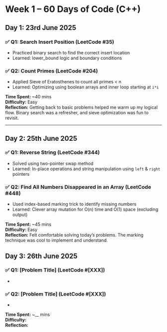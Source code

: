 # Week 1 – 60 Days of Code (C++)

## Day 1: 23rd June 2025

### ✅ Q1: Search Insert Position (LeetCode #35)
- Practiced binary search to find the correct insert location
- Learned: lower_bound logic and boundary conditions

### ✅ Q2: Count Primes (LeetCode #204)
- Applied Sieve of Eratosthenes to count all primes < n
- Learned: Optimizing using boolean arrays and inner loop starting at `i*i`

**Time Spent:** ~40 mins  
**Difficulty:** Easy  
**Reflection:** Getting back to basic problems helped me warm up my logical flow. Binary search was a refresher, and sieve optimization was fun to revisit.

---

## Day 2: 25th June 2025

### ✅ Q1: Reverse String (LeetCode #344)
- Solved using two-pointer swap method
- Learned: In-place operations and string manipulation using `left` & `right` pointers

### ✅ Q2: Find All Numbers Disappeared in an Array (LeetCode #448)
- Used index-based marking trick to identify missing numbers
- Learned: Clever array mutation for O(n) time and O(1) space (excluding output)

**Time Spent:** ~45 mins  
**Difficulty:** Easy  
**Reflection:** Felt comfortable solving today’s problems. The marking technique was cool to implement and understand.

## Day 3: 26th June 2025

### ✅ Q1: [Problem Title] (LeetCode #[XXX])
- 

### ✅ Q2: [Problem Title] (LeetCode #[XXX])
- 

**Time Spent:** ~__ mins  
**Difficulty:**  
**Reflection:** 
